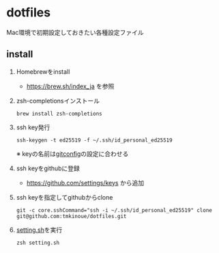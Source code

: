 # dotfiles

Mac環境で初期設定しておきたい各種設定ファイル

## install
1. Homebrewをinstall
    - https://brew.sh/index_ja を参照

1. zsh-completionsインストール

    ```
    brew install zsh-completions
    ```

1. ssh key発行

    ```
    ssh-keygen -t ed25519 -f ~/.ssh/id_personal_ed25519
    ```
    ※ keyの名前は[gitconfig](/.gitconfig_private)の設定に合わせる

1. ssh keyをgithubに登録
    - https://github.com/settings/keys から追加


1. ssh keyを指定してgithubからclone

    ```
    git -c core.sshCommand="ssh -i ~/.ssh/id_personal_ed25519" clone git@github.com:tmkinoue/dotfiles.git
    ```

1. [setting.sh](/setting.sh)を実行
    ```
    zsh setting.sh
    ```
